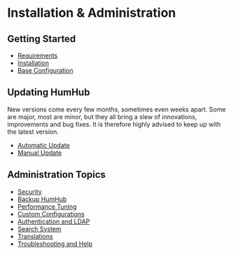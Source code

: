 Installation & Administration
=============================

Getting Started
---------------
* [Requirements](requirements.md)
* [Installation](installation.md)
* [Base Configuration](installation-configuration.md)

Updating HumHub
---------------

New versions come every few months, sometimes even weeks apart. Some are major, most are minor, but they all bring a slew of innovations, improvements and bug fixes. It is therefore highly advised to keep up with the latest version.

* [Automatic Update](updating-automatic.md)
* [Manual Update](updating.md)


Administration Topics
---------------------
* [Security](security.md)
* [Backup HumHub](backup.md)
* [Performance Tuning](performance.md)
* [Custom Configurations](advanced-configuration.md)
* [Authentication and LDAP](authentication.md)
* [Search System](search.md)
* [Translations](translations.md)
* [Troubleshooting and Help](troubleshooting.md)
